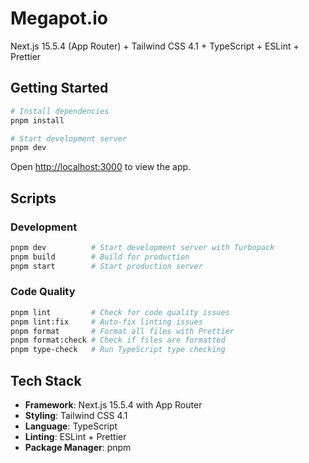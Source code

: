 # Megapot.io

Next.js 15.5.4 (App Router) + Tailwind CSS 4.1 + TypeScript + ESLint + Prettier

## Getting Started

```bash
# Install dependencies
pnpm install

# Start development server
pnpm dev
```

Open [http://localhost:3000](http://localhost:3000) to view the app.

## Scripts

### Development
```bash
pnpm dev          # Start development server with Turbopack
pnpm build        # Build for production
pnpm start        # Start production server
```

### Code Quality
```bash
pnpm lint         # Check for code quality issues
pnpm lint:fix     # Auto-fix linting issues
pnpm format       # Format all files with Prettier
pnpm format:check # Check if files are formatted
pnpm type-check   # Run TypeScript type checking
```

## Tech Stack

- **Framework**: Next.js 15.5.4 with App Router
- **Styling**: Tailwind CSS 4.1
- **Language**: TypeScript
- **Linting**: ESLint + Prettier
- **Package Manager**: pnpm
